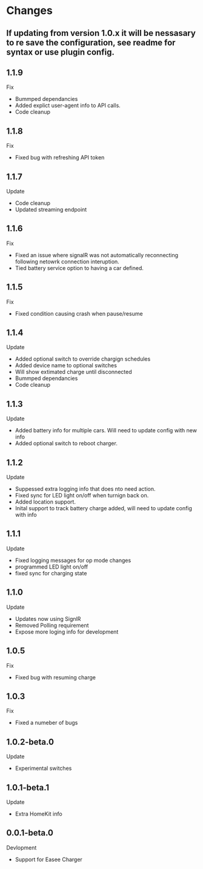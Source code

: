 # Changes

## If updating from version 1.0.x it will be nessasary to re save the configuration, see readme for syntax or use plugin config.

## 1.1.9
Fix
- Bummped dependancies
-	Added explict user-agent info to API calls.
-	Code cleanup

## 1.1.8
Fix
- Fixed bug with refreshing API token

## 1.1.7
Update
- Code cleanup
-	Updated streaming endpoint

## 1.1.6
Fix
- Fixed an issue where signalR was not automatically reconnecting following netowrk connection interuption.
-	Tied battery service option to having a car defined.

## 1.1.5
Fix
- Fixed condition causing crash when pause/resume

## 1.1.4
Update
- Added optional switch to override chargign schedules
- Added device name to optional switches
- Will show extimated charge until disconnected
- Bummped dependancies
- Code cleanup

## 1.1.3
Update
-	Added battery info for multiple cars. Will need to update config with new info
- Added optional switch to reboot charger.

## 1.1.2
Update
- Suppessed extra logging info that does nto need action.
-	Fixed sync for LED light on/off when turnign back on.
- Added location support.
- Inital support to track battery charge added, will need to update config with info

## 1.1.1
Update
- Fixed logging messages for op mode changes
-	programmed LED light on/off
- fixed sync for charging state

## 1.1.0
Update
- Updates now using SignlR
- Removed Polling requirement
- Expose more loging info for development

## 1.0.5
Fix
- Fixed bug with resuming charge

## 1.0.3
Fix
- Fixed a numeber of bugs

## 1.0.2-beta.0
Update
- Experimental switches

## 1.0.1-beta.1
Update
- Extra HomeKit info

## 0.0.1-beta.0
Devlopment
- Support for Easee Charger

